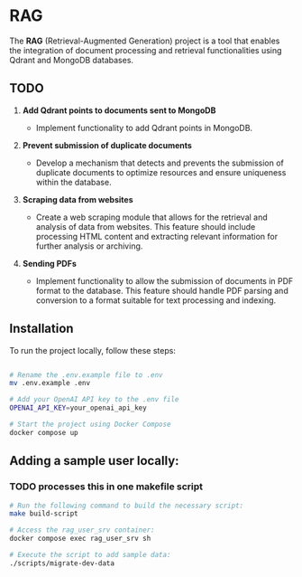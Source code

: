 # RAG

The **RAG** (Retrieval-Augmented Generation) project is a tool that enables the integration of document processing and retrieval functionalities using Qdrant and MongoDB databases.

## TODO

1. **Add Qdrant points to documents sent to MongoDB**
   - Implement functionality to add Qdrant points in MongoDB.

2. **Prevent submission of duplicate documents**
   - Develop a mechanism that detects and prevents the submission of duplicate documents to optimize resources and ensure uniqueness within the database.

3. **Scraping data from websites**
   - Create a web scraping module that allows for the retrieval and analysis of data from websites. This feature should include processing HTML content and extracting relevant information for further analysis or archiving.

4. **Sending PDFs**
   - Implement functionality to allow the submission of documents in PDF format to the database. This feature should handle PDF parsing and conversion to a format suitable for text processing and indexing.

## Installation

To run the project locally, follow these steps:

```bash

# Rename the .env.example file to .env
mv .env.example .env

# Add your OpenAI API key to the .env file
OPENAI_API_KEY=your_openai_api_key

# Start the project using Docker Compose
docker compose up
```

## Adding a sample user locally:
### TODO processes this in one makefile script
```bash
# Run the following command to build the necessary script:
make build-script

# Access the rag_user_srv container:
docker compose exec rag_user_srv sh

# Execute the script to add sample data:
./scripts/migrate-dev-data
```